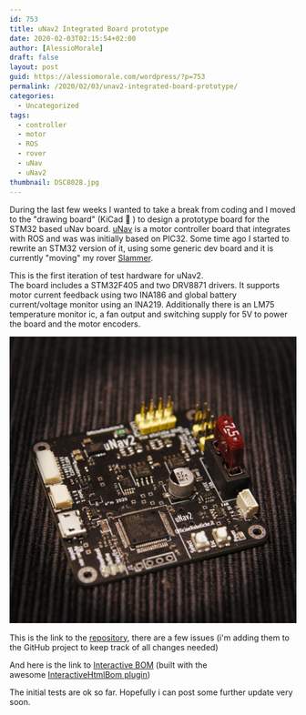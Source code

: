 ```yaml
---
id: 753
title: uNav2 Integrated Board prototype
date: 2020-02-03T02:15:54+02:00
author: [AlessioMorale]
draft: false
layout: post
guid: https://alessiomorale.com/wordpress/?p=753
permalink: /2020/02/03/unav2-integrated-board-prototype/
categories:
  - Uncategorized
tags:
  - controller
  - motor
  - ROS
  - rover
  - uNav
  - uNav2
thumbnail: DSC8028.jpg
---
```


During the last few weeks I wanted to take a break from coding and I moved to the "drawing board" (KiCad 🙂 ) to design a prototype board for the STM32 based uNav board. [uNav](https://github.com/officinerobotiche/unavPCB) is a motor controller board that integrates with ROS and was was initially based on PIC32. Some time ago I started to rewrite an STM32 version of it, using some generic dev board and it is currently "moving" my rover [Slammer](https://alessiomorale.com/wordpress/tag/slammer/).

This is the first iteration of test hardware for uNav2.  
The board includes a STM32F405 and two DRV8871 drivers. It supports motor current feedback using two INA186 and global battery current/voltage monitor using an INA219. Additionally there is an LM75 temperature monitor ic, a fan output and switching supply for 5V to power the board and the motor encoders.

![](DSC8028.jpg)

This is the link to the [repository](https://github.com/AlessioMorale/unav2_hardware/tree/master/integrated_board), there are a few issues (i'm adding them to the GitHub project to keep track of all changes needed)

And here is the link to [Interactive BOM](https://htmlpreview.github.io/?https://raw.githubusercontent.com/AlessioMorale/unav2_hardware/master/integrated_board/bom/ibom.html) (built with the awesome [InteractiveHtmlBom plugin](https://github.com/openscopeproject/InteractiveHtmlBom))

The initial tests are ok so far. Hopefully i can post some further update very soon.
